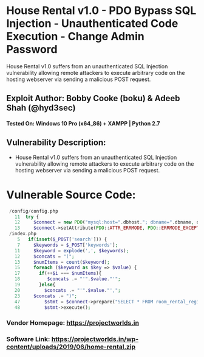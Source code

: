 # House Rental v1.0 - PDO Bypass SQL Injection - Unauthenticated Code Execution - Change Admin Password
House Rental v1.0 suffers from an unauthenticated SQL Injection vulnerability allowing remote attackers to execute arbitrary code on the hosting webserver via sending a malicious POST request.
## Exploit Author: Bobby Cooke (boku) & Adeeb Shah (@hyd3sec) 
#### Tested On: Windows 10 Pro (x64_86) + XAMPP | Python 2.7
## Vulnerability Description:
+ House Rental v1.0 suffers from an unauthenticated SQL Injection vulnerability allowing remote attackers to execute arbitrary code on the hosting webserver via sending a malicious POST request.
# Vulnerable Source Code:
```php
 /config/config.php
   11  try {
   12     $connect = new PDO("mysql:host=".dbhost."; dbname=".dbname, dbuser, dbpass);
   13     $connect->setAttribute(PDO::ATTR_ERRMODE, PDO::ERRMODE_EXCEPTION);
 /index.php
    5   if(isset($_POST['search'])) {
    7     $keywords = $_POST['keywords'];
   11     $keyword = explode(',', $keywords);
   12     $concats = "(";
   13     $numItems = count($keyword);
   15     foreach ($keyword as $key => $value) {
   17       if(++$i === $numItems){
   18          $concats .= "'".$value."'";
   19       }else{
   20         $concats .= "'".$value."',";
   23     $concats .= ")";
   47         $stmt = $connect->prepare("SELECT * FROM room_rental_registrations_apartment WHERE country IN $concats OR country IN $loc OR state IN $concats OR state IN $loc OR city IN $concats OR city IN $loc OR address IN $concats OR address IN $loc OR rooms IN $concats OR landmark IN $concats OR landmark IN $loc OR rent IN $concats OR deposit IN $concats");
   48         $stmt->execute();
```

### Vendor Homepage: https://projectworlds.in
### Software Link: https://projectworlds.in/wp-content/uploads/2019/06/home-rental.zip

